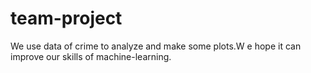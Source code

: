 # team-project
We use data of crime to analyze and make some plots.W e hope it can improve our skills of machine-learning.
